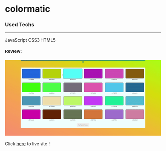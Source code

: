 # colormatic

<h3>Used Techs</h3>
<hr>
JavaScript
CSS3
HTML5

<h4>Review:</h4>

<img src="screen.gif">

<p>Click <a href="https://stellar-rabanadas-f32e61.netlify.app">here</a> to live site !</p>
